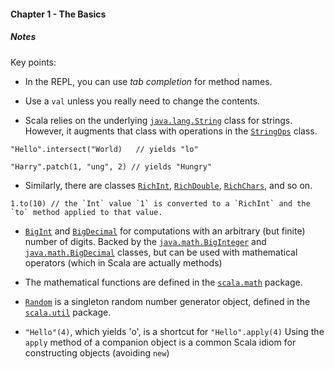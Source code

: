 #### Chapter 1 - The Basics

##### *Notes*

Key points:

+ In the REPL, you can use *tab completion* for method names.

+ Use a `val` unless you really need to change the contents.

+ Scala relies on the underlying [`java.lang.String`][12] class for strings.
However, it augments that class with operations in the [`StringOps`][1] class.

```
"Hello".intersect("World)   // yields "lo"

"Harry".patch(1, "ung", 2) // yields "Hungry"

```

+ Similarly, there are classes [`RichInt`][2], [`RichDouble`][3], [`RichChars`][4], and so on.

```
1.to(10) // the `Int` value `1` is converted to a `RichInt` and the `to` method applied to that value.
```

+ [`BigInt`][5] and [`BigDecimal`][6] for computations with an arbitrary (but finite) number of digits.
Backed by the [`java.math.BigInteger`][7] and [`java.math.BigDecimal`][8] classes, but can be used with mathematical operators
(which in Scala are actually methods)

+ The mathematical functions are defined in the [`scala.math`][9] package.

+ [`Random`][10] is a singleton random number generator object, defined in the [`scala.util`][11] package.

+ `"Hello"(4)`, which yields 'o', is a shortcut for `"Hello".apply(4)`
Using the `apply` method of a companion object is a common Scala idiom for constructing objects (avoiding `new`)


[1]: http://www.scala-lang.org/api/2.11.0-M4/#scala.collection.immutable.StringOps
[2]: http://www.scala-lang.org/api/2.11.0-M4/#scala.runtime.RichInt
[3]: http://www.scala-lang.org/api/2.11.0-M4/#scala.runtime.RichDouble
[4]: http://www.scala-lang.org/api/2.11.0-M4/#scala.runtime.RichChar
[5]: http://www.scala-lang.org/api/2.11.0-M4/#scala.math.BigInt
[6]: http://www.scala-lang.org/api/2.11.0-M4/#scala.math.BigDecimal
[7]: https://docs.oracle.com/javase/8/docs/api/java/math/BigInteger.html
[8]: https://docs.oracle.com/javase/8/docs/api/java/math/BigDecimal.html
[9]: http://www.scala-lang.org/api/2.11.0-M4/#scala.math.package
[10]: http://www.scala-lang.org/api/2.11.0-M4/#scala.util.Random$
[11]: http://www.scala-lang.org/api/2.11.0-M4/#scala.util.package
[12]: https://docs.oracle.com/javase/8/docs/api/java/lang/String.html
